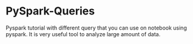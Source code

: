 # PySpark-Queries
Pyspark tutorial with different query that you can use on notebook using pyspark. It is very useful tool to analyze large amount of data.
